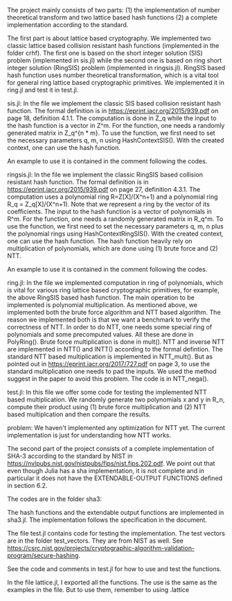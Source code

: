 The project mainly consists of two parts: (1) the implementation of number theoretical transform and two lattice based hash functions (2) a complete implementation according to the standard.







The first part is about lattice based cryptography. We implemented two classic lattice based collision resistant hash functions (implemented in the folder crhf). The first one is based on the short integer solution (SIS) problem (implemented in sis.jl) while the second one is based on ring short integer solution (RingSIS) problem (implemented in ringsis.jl). RingSIS based hash function uses number theoretical transformation, which is a vital tool for general ring lattice based cryptographic primitives. We implemented it in ring.jl and test it in test.jl.


sis.jl: In the file we implement the classic SIS based collision resistant hash function. The formal definition is in https://eprint.iacr.org/2015/939.pdf on page 18, definition 4.1.1. The computation is done in Z_q while the input to the hash function is a vector in Z^m. For the function, one needs a randomly generated matrix in Z_q^{n * m}. To use the function, we first need to set the necessary parameters q, m, n using HashContextSIS(). With the created context, one can use the hash function.

An example to use it is contained in the comment following the codes.

ringsis.jl: In the file we implement the classic RingSIS based collision resistant hash function. The formal definition is in https://eprint.iacr.org/2015/939.pdf on page 27, definition 4.3.1. The computation uses a polynomial ring R=Z[X]/(X^n+1) and a polynomial ring R_q = Z_q[X]/(X^n+1). Note that we represent a ring by the vector of its coefficients. The input to the hash function is a vector of polynomials in R^m. For the function, one needs a randomly generated matrix in R_q^m. To use the function, we first need to set the necessary parameters q, m, n plus the polynomial rings using HashContextRingSIS(). With the created context, one can use the hash function. The hash function heavily rely on multiplication of polynomials, which are done using (1) brute force and (2) NTT.

An example to use it is contained in the comment following the codes.

ring.jl: In the file we implemented computation in ring of polynomials, which is vital for various ring lattice based cryptographic primitives, for example, the above RingSIS based hash function. The main operation to be implemented is polynomial multiplication. As mentioned above, we implemented both the brute force algorithm and NTT based algorithm. The reason we implemented both is that we want a benchmark to verify the correctness of NTT. In order to do NTT, one needs some special ring of polynomials and some precomputed values. All these are done in PolyRing(). Brute force multiplication is done in mult(). NTT and inverse NTT are implemented in NTT() and INTT() according to the formal defintion. The standard NTT based multiplication is implemented in NTT_mult(). But as pointed out in https://eprint.iacr.org/2017/727.pdf on page 3, to use the standard multiplication one needs to pad the inputs. We used the method suggest in the paper to avoid this problem. The code is in NTT_nega(). 

test.jl: In this file we offer some code for testing the implemented NTT based multiplication. We randomly generate two polynomials x and y in R_n, compute their product using (1) brute force multiplication and (2) NTT based multiplcation and then compare the results.

problem: We haven't implemented any optimization for NTT yet. The current implementation is just for understanding how NTT works.





The second part of the project consists of a complete implementation of SHA-3 according to the standard by NIST in https://nvlpubs.nist.gov/nistpubs/fips/nist.fips.202.pdf. We point out that even though Julia has a sha implementation, it is not complete and in particular it does not have the EXTENDABLE-OUTPUT FUNCTIONS defined in section 6.2.

The codes are in the folder sha3:

The hash functions and the extendable output functions are implemented in sha3.jl. The implementation follows the specification in the document. 

The file test.jl contains code for testing the implementation. The test vectors are in the folder test_vectors. They are from NIST as well. See https://csrc.nist.gov/projects/cryptographic-algorithm-validation-program/secure-hashing.

See the code and comments in test.jl for how to use and test the functions.





In the file lattice.jl, I exported all the functions. The use is the same as the examples in the file. But to use them, remember to    using .lattice




